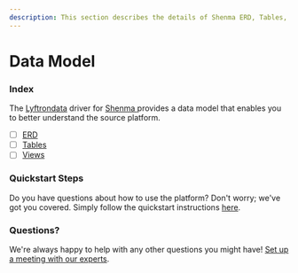 ```yaml
---
description: This section describes the details of Shenma ERD, Tables, and Views.
---
```


# Data Model

### Index

The  [Lyftrondata](https://www.lyftrondata.com/) driver for [Shenma](https://www.lyftrondata.com/integration/shenma/)[ ](https://www.lyftrondata.com/integration/shenma/)provides a data model that enables you to better understand the source platform.

* [ ] [ERD](../../../marketing-analytics/shenma/data-model/erd.md)
* [ ] [Tables](../../../marketing-analytics/shenma/data-model/tables.md)
* [ ] [Views](../../../marketing-analytics/shenma/data-model/views.md)

### Quickstart Steps

Do you have questions about how to use the platform? Don't worry; we've got you covered. Simply follow the quickstart instructions [here](../../../../quickstart-steps.md).

### Questions? <a href="#questions" id="questions"></a>

We're always happy to help with any other questions you might have! [Set up a meeting with our experts](https://www.lyftrondata.com/book-a-meeting/).

